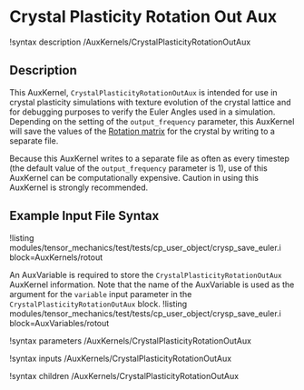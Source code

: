# Crystal Plasticity Rotation Out Aux
!syntax description /AuxKernels/CrystalPlasticityRotationOutAux

## Description
This AuxKernel, `CrystalPlasticityRotationOutAux` is intended for use in crystal plasticity simulations with texture evolution of the crystal lattice and for debugging purposes to verify the Euler Angles used in a simulation.
Depending on the setting of the `output_frequency` parameter, this AuxKernel will save the values of the [Rotation matrix](http://mathworld.wolfram.com/EulerAngles.html) for the crystal by writing to a separate file.

Because this AuxKernel writes to a separate file as often as every timestep (the default value of the `output_frequency` parameter is 1), use of this AuxKernel can be computationally expensive.
Caution in using this AuxKernel is strongly recommended.

## Example Input File Syntax
!listing modules/tensor_mechanics/test/tests/cp_user_object/crysp_save_euler.i block=AuxKernels/rotout

An AuxVariable is required to store the `CrystalPlasticityRotationOutAux` AuxKernel information. Note that the name of the AuxVariable is used as the argument for the `variable` input parameter in the `CrystalPlasticityRotationOutAux` block.
!listing modules/tensor_mechanics/test/tests/cp_user_object/crysp_save_euler.i block=AuxVariables/rotout

!syntax parameters /AuxKernels/CrystalPlasticityRotationOutAux

!syntax inputs /AuxKernels/CrystalPlasticityRotationOutAux

!syntax children /AuxKernels/CrystalPlasticityRotationOutAux
